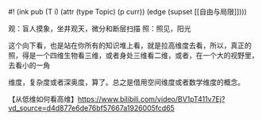 #! (ink pub (T i) (attr (type Topic) (p curr)) (edge (supset [[自由与局限]])))


观：盲人摸象，坐井观天，微分和断层扫描
照：照见，阳光

这个向下看，也是站在你所有的知识堆上看，就是拉高维度去看，所以，真正的照，得是一个四维生物看三维，或者身处三维看二维，或者，在一个大的视野里，去看小的一角

维度，复杂度或者深奥度，算了。总之是借用空间维度或者数学维度的概念。


【从低维如何看高维】https://www.bilibili.com/video/BV1pT411v7Ej?vd_source=d4d877e6de76bf57667a1926005fcd65